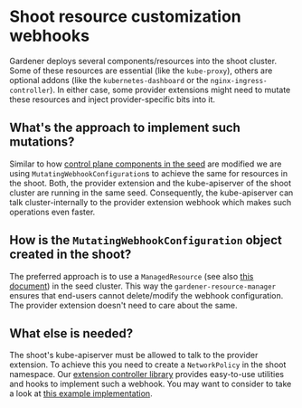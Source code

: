 # Shoot resource customization webhooks

Gardener deploys several components/resources into the shoot cluster.
Some of these resources are essential (like the `kube-proxy`), others are optional addons (like the `kubernetes-dashboard` or the `nginx-ingress-controller`).
In either case, some provider extensions might need to mutate these resources and inject provider-specific bits into it.

## What's the approach to implement such mutations?

Similar to how [control plane components in the seed](controlplane-webhooks.md) are modified we are using `MutatingWebhookConfiguration`s to achieve the same for resources in the shoot.
Both, the provider extension and the kube-apiserver of the shoot cluster are running in the same seed.
Consequently, the kube-apiserver can talk cluster-internally to the provider extension webhook which makes such operations even faster.

## How is the `MutatingWebhookConfiguration` object created in the shoot?

The preferred approach is to use a `ManagedResource` (see also [this document](managedresources.md)) in the seed cluster.
This way the `gardener-resource-manager` ensures that end-users cannot delete/modify the webhook configuration.
The provider extension doesn't need to care about the same.

## What else is needed?

The shoot's kube-apiserver must be allowed to talk to the provider extension.
To achieve this you need to create a `NetworkPolicy` in the shoot namespace.
Our [extension controller library](https://github.com/gardener/gardener-extensions) provides easy-to-use utilities and hooks to implement such a webhook.
You may want to consider to take a look at [this example implementation](https://github.com/gardener/gardener-extensions/commit/b8986482878573d35831f86cdd7eb41160e647ad).
